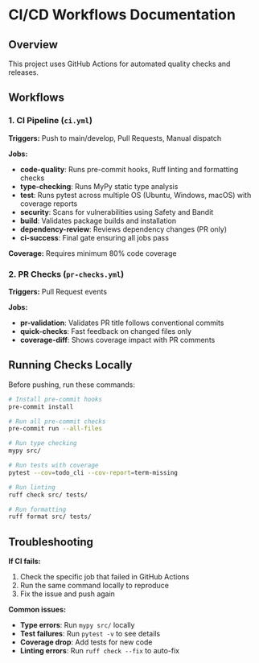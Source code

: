 # CI/CD Workflows Documentation

## Overview

This project uses GitHub Actions for automated quality checks and releases.

## Workflows

### 1. CI Pipeline (`ci.yml`)

**Triggers:** Push to main/develop, Pull Requests, Manual dispatch

**Jobs:**
- **code-quality**: Runs pre-commit hooks, Ruff linting and formatting checks
- **type-checking**: Runs MyPy static type analysis
- **test**: Runs pytest across multiple OS (Ubuntu, Windows, macOS) with coverage reports
- **security**: Scans for vulnerabilities using Safety and Bandit
- **build**: Validates package builds and installation
- **dependency-review**: Reviews dependency changes (PR only)
- **ci-success**: Final gate ensuring all jobs pass

**Coverage:** Requires minimum 80% code coverage

### 2. PR Checks (`pr-checks.yml`)

**Triggers:** Pull Request events

**Jobs:**
- **pr-validation**: Validates PR title follows conventional commits
- **quick-checks**: Fast feedback on changed files only
- **coverage-diff**: Shows coverage impact with PR comments

## Running Checks Locally

Before pushing, run these commands:

```bash
# Install pre-commit hooks
pre-commit install

# Run all pre-commit checks
pre-commit run --all-files

# Run type checking
mypy src/

# Run tests with coverage
pytest --cov=todo_cli --cov-report=term-missing

# Run linting
ruff check src/ tests/

# Run formatting
ruff format src/ tests/
```

## Troubleshooting
**If CI fails:**
1. Check the specific job that failed in GitHub Actions
2. Run the same command locally to reproduce
3. Fix the issue and push again

**Common issues:**
- **Type errors**: Run `mypy src/` locally
- **Test failures**: Run `pytest -v` to see details
- **Coverage drop**: Add tests for new code
- **Linting errors**: Run `ruff check --fix` to auto-fix
